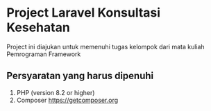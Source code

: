 <h1>Project Laravel Konsultasi Kesehatan</h1>
<p>Project ini diajukan untuk memenuhi tugas kelompok dari mata kuliah Pemrograman Framework</p>

<h2>Persyaratan yang harus dipenuhi</h2>
<ol>
    <li>PHP (version 8.2 or higher)</li>
    <li>Composer <a href="https://getcomposer.org">https://getcomposer.org</a> </li>
</ol>
